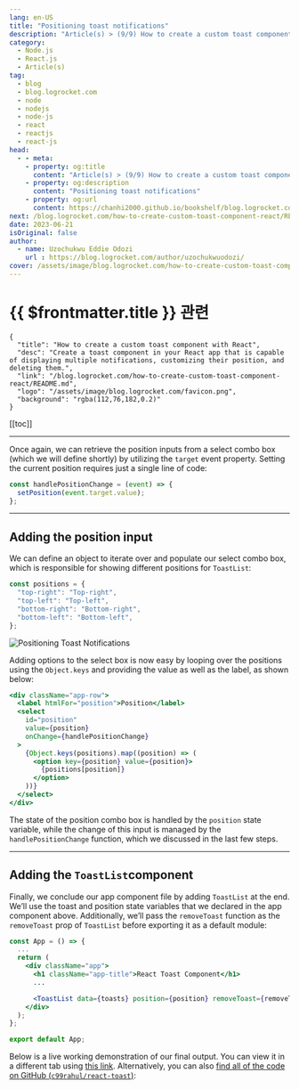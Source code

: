 ```yaml
---
lang: en-US
title: "Positioning toast notifications"
description: "Article(s) > (9/9) How to create a custom toast component with React" 
category:
  - Node.js
  - React.js
  - Article(s)
tag:
  - blog
  - blog.logrocket.com
  - node
  - nodejs
  - node-js
  - react
  - reactjs
  - react-js
head:
  - - meta:
    - property: og:title
      content: "Article(s) > (9/9) How to create a custom toast component with React"
    - property: og:description
      content: "Positioning toast notifications"
    - property: og:url
      content: https://chanhi2000.github.io/bookshelf/blog.logrocket.com/how-to-create-custom-toast-component-react/positioning-toast-notifications.html
next: /blog.logrocket.com/how-to-create-custom-toast-component-react/README.md#conclusion
date: 2023-06-21
isOriginal: false
author:
  - name: Uzochukwu Eddie Odozi
    url : https://blog.logrocket.com/author/uzochukwuodozi/
cover: /assets/image/blog.logrocket.com/how-to-create-custom-toast-component-react/banner.png
---
```


# {{ $frontmatter.title }} 관련

```component VPCard
{
  "title": "How to create a custom toast component with React",
  "desc": "Create a toast component in your React app that is capable of displaying multiple notifications, customizing their position, and deleting them.",
  "link": "/blog.logrocket.com/how-to-create-custom-toast-component-react/README.md",
  "logo": "/assets/image/blog.logrocket.com/favicon.png",
  "background": "rgba(112,76,182,0.2)"
}
```

[[toc]]

---

<SiteInfo
  name="How to create a custom toast component with React"
  desc="Create a toast component in your React app that is capable of displaying multiple notifications, customizing their position, and deleting them."
  url="https://blog.logrocket.com/how-to-create-custom-toast-component-react#positioning-toast-notifications"
  logo="/assets/image/blog.logrocket.com/favicon.png"
  preview="/assets/image/blog.logrocket.com/how-to-create-custom-toast-component-react/banner.png"/>

Once again, we can retrieve the position inputs from a select combo box (which we will define shortly) by utilizing the `target` event property. Setting the current position requires just a single line of code:

```jsx
const handlePositionChange = (event) => {
  setPosition(event.target.value);
};
```

---

## Adding the position input

We can define an object to iterate over and populate our select combo box, which is responsible for showing different positions for `ToastList`:

```jsx
const positions = {
  "top-right": "Top-right",
  "top-left": "Top-left",
  "bottom-right": "Bottom-right",
  "bottom-left": "Bottom-left",
};
```

![Positioning Toast Notifications](https://blog.logrocket.com/wp-content/uploads/2020/03/positioning-toast-notifications.webp)

Adding options to the select box is now easy by looping over the positions using the `Object.keys` and providing the value as well as the label, as shown below:

```jsx
<div className="app-row">
  <label htmlFor="position">Position</label>
  <select
    id="position"
    value={position}
    onChange={handlePositionChange}
  >
    {Object.keys(positions).map((position) => (
      <option key={position} value={position}>
        {positions[position]}
      </option>
    ))}
  </select>
</div>
```

The state of the position combo box is handled by the `position` state variable, while the change of this input is managed by the `handlePositionChange` function, which we discussed in the last few steps.

---

## Adding the `ToastList`component

Finally, we conclude our app component file by adding `ToastList` at the end. We’ll use the toast and position state variables that we declared in the app component above. Additionally, we’ll pass the `removeToast` function as the `removeToast` prop of `ToastList` before exporting it as a default module:

```jsx title="App.jsx"
const App = () => {
  ...
  return (
    <div className="app">
      <h1 className="app-title">React Toast Component</h1>
      ...

      <ToastList data={toasts} position={position} removeToast={removeToast} />
    </div>
  );
};

export default App;
```

Below is a live working demonstration of our final output. You can view it in a different tab using [<VPIcon icon="iconfont icon-stackblitz"/>this link](https://stackblitz.com/edit/vitejs-vite-qhqmg5?file=src%2FApp.jsx). Alternatively, you can also [find all of the code on GitHub (<VPIcon icon="iconfont icon-github"/>`c99rahul/react-toast`)](https://github.com/c99rahul/react-toast):

<!-- TODO: stackblitz or sandplayground -->
<!-- > #### [vitejs-vite-qhqmg5 - StackBlitz](https://stackblitz.com/edit/vitejs-vite-qhqmg5?embed=1&file=src%2FApp.jsx) -->

